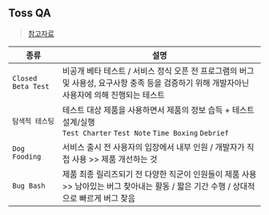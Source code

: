 ## Toss QA
> [참고자료](https://toss.tech/article/tossinvest-qa-integration-test)


|종류|설명|
|---|----|
|`Closed Beta Test`|비공개 베타 테스트 / 서비스 정식 오픈 전 프로그램의 버그 및 사용성, 요구사항 충족 등을 검증하기 위해 개발자아닌 사용자에 의해 진행되는 테스트|
|`탐색적 테스팅`|테스트 대상 제품을 사용하면서 제품의 정보 습득 + 테스트 설계/실행 <br> `Test Charter` `Test Note` `Time Boxing` `Debrief`|
|`Dog Fooding`|서비스 출시 전 사용자의 입장에서 내부 인원 / 개발자가 직접 사용 >> 제품 개선하는 것|
|`Bug Bash`|제품 최종 릴리즈되기 전 다양한 직군이 인원들이 제품 사용 >> 남아있는 버그 찾아내는 활동 / 짧은 기간 수행 / 상대적으로 빠르게 버그 찾음|
